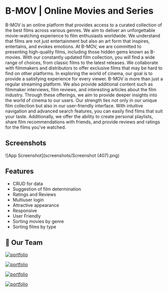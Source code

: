 # B-MOV | Online Movies and Series

B-MOV is an online platform that provides access to a curated collection of the best films across various genres. We aim to deliver an unforgettable movie-watching experience to film enthusiasts worldwide. We understand that films are not just entertainment but also an art form that inspires, entertains, and evokes emotions. At B-MOV, we are committed to presenting high-quality films, including those hidden gems known as B-movies. With our constantly updated film collection, you will find a wide range of choices, from classic films to the latest releases. We collaborate with filmmakers and distributors to offer exclusive films that may be hard to find on other platforms. In exploring the world of cinema, our goal is to provide a satisfying experience for every viewer. B-MOV is more than just a regular streaming platform. We also provide additional content such as filmmaker interviews, film reviews, and interesting articles about the film industry. Through these offerings, we aim to provide deeper insights into the world of cinema to our users. Our strength lies not only in our unique film collection but also in our user-friendly interface. With intuitive navigation and advanced search features, you can easily find films that suit your taste. Additionally, we offer the ability to create personal playlists, share film recommendations with friends, and provide reviews and ratings for the films you've watched.


## Screenshots

![App Screenshot](screenshots/Screenshot (407).png)


## Features

- CRUD for data
- Suggestion of film determination
- Ratings and Reviews
- Multiuser login
- Attractive appearance
- Responsive
- User Friendly
- Sorting movies by genre
- Sorting films by type

## 👥 Our Team
[![portfolio](https://img.shields.io/badge/Muhammad_Raihan-000?style=for-the-badge&logo=github&logoColor=white)](https://github.com/aahhimnrsu)

[![portfolio](https://img.shields.io/badge/Dicky_Satria_Mahendra-000?style=for-the-badge&logo=github&logoColor=white)](https://github.com/dicky190901)

[![portfolio](https://img.shields.io/badge/Yuliana_Putri_Setyowati-000?style=for-the-badge&logo=github&logoColor=white)](https://github.com/yulips)

[![portfolio](https://img.shields.io/badge/Prilantania_Antamihayu-000?style=for-the-badge&logo=github&logoColor=white)](https://github.com/prilantania)
